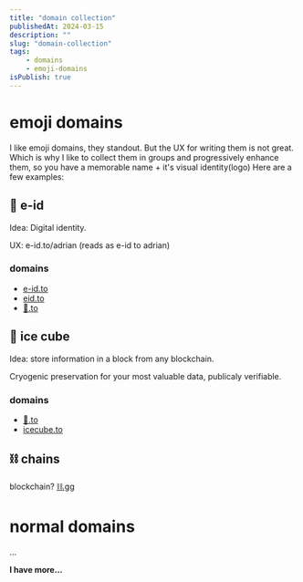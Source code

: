 ```yaml
---
title: "domain collection"
publishedAt: 2024-03-15
description: ""
slug: "domain-collection"
tags:
    - domains
    - emoji-domains
isPublish: true
---
```

# emoji domains
I like emoji domains, they standout.
But the UX for writing them is not great. Which is why I like to collect them in groups and progressively enhance them, so you have a memorable name + it's visual identity(logo)
Here are a few examples:
## 👤️ e-id
Idea: Digital identity.

UX: e-id.to/adrian (reads as e-id to adrian)
### domains
  - [e-id.to](https://e-id.to)
  - [eid.to](https://eid.to)
  - [👤️️.to](https://👤️️.to)
## 🧊 ice cube
Idea: store information in a block from any blockchain.

Cryogenic preservation for your most valuable data, publicaly verifiable.
### domains
  - [🧊️.to](https://🧊️.to)
  - [icecube.to](https://icecube.to)
## ⛓️ chains
blockchain?
[⛓️.gg](https://⛓️.gg)

# normal domains
...

__I have more...__